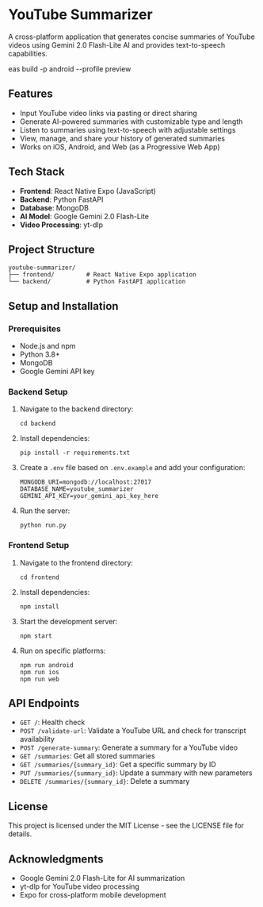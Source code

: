 # YouTube Summarizer

A cross-platform application that generates concise summaries of YouTube videos using Gemini 2.0 Flash-Lite AI and provides text-to-speech capabilities.

eas build -p android --profile preview

## Features

- Input YouTube video links via pasting or direct sharing
- Generate AI-powered summaries with customizable type and length
- Listen to summaries using text-to-speech with adjustable settings
- View, manage, and share your history of generated summaries
- Works on iOS, Android, and Web (as a Progressive Web App)

## Tech Stack

- **Frontend**: React Native Expo (JavaScript)
- **Backend**: Python FastAPI
- **Database**: MongoDB
- **AI Model**: Google Gemini 2.0 Flash-Lite
- **Video Processing**: yt-dlp

## Project Structure

```
youtube-summarizer/
├── frontend/         # React Native Expo application
└── backend/          # Python FastAPI application
```

## Setup and Installation

### Prerequisites

- Node.js and npm
- Python 3.8+
- MongoDB
- Google Gemini API key

### Backend Setup

1. Navigate to the backend directory:
   ```
   cd backend
   ```

2. Install dependencies:
   ```
   pip install -r requirements.txt
   ```

3. Create a `.env` file based on `.env.example` and add your configuration:
   ```
   MONGODB_URI=mongodb://localhost:27017
   DATABASE_NAME=youtube_summarizer
   GEMINI_API_KEY=your_gemini_api_key_here
   ```

4. Run the server:
   ```
   python run.py
   ```

### Frontend Setup

1. Navigate to the frontend directory:
   ```
   cd frontend
   ```

2. Install dependencies:
   ```
   npm install
   ```

3. Start the development server:
   ```
   npm start
   ```

4. Run on specific platforms:
   ```
   npm run android
   npm run ios
   npm run web
   ```

## API Endpoints

- `GET /`: Health check
- `POST /validate-url`: Validate a YouTube URL and check for transcript availability
- `POST /generate-summary`: Generate a summary for a YouTube video
- `GET /summaries`: Get all stored summaries
- `GET /summaries/{summary_id}`: Get a specific summary by ID
- `PUT /summaries/{summary_id}`: Update a summary with new parameters
- `DELETE /summaries/{summary_id}`: Delete a summary

## License

This project is licensed under the MIT License - see the LICENSE file for details.

## Acknowledgments

- Google Gemini 2.0 Flash-Lite for AI summarization
- yt-dlp for YouTube video processing
- Expo for cross-platform mobile development
